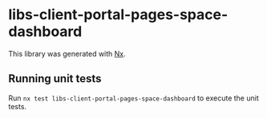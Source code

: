 # libs-client-portal-pages-space-dashboard

This library was generated with [Nx](https://nx.dev).

## Running unit tests

Run `nx test libs-client-portal-pages-space-dashboard` to execute the unit tests.
